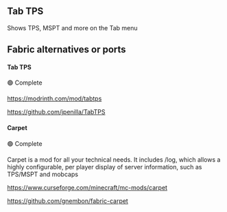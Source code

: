 ## Tab TPS

Shows TPS, MSPT and more on the Tab menu 

## Fabric alternatives or ports

#### Tab TPS

:green_circle: Complete

https://modrinth.com/mod/tabtps

https://github.com/jpenilla/TabTPS

#### Carpet

:green_circle: Complete

Carpet is a mod for all your technical needs. It includes /log, which allows a highly configurable, per player display of server information, such as TPS/MSPT and mobcaps

https://www.curseforge.com/minecraft/mc-mods/carpet

https://github.com/gnembon/fabric-carpet
